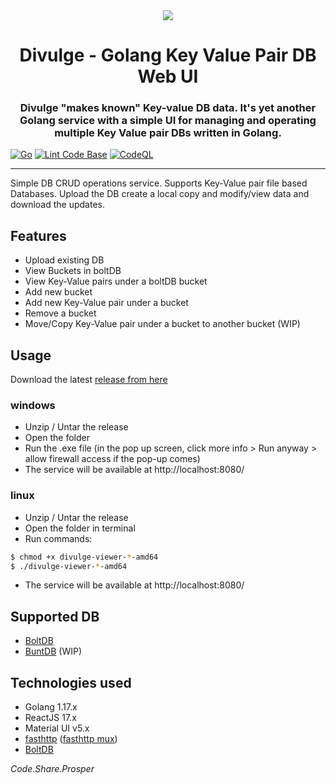 <center>
<img src="public/assets/img/logo-120px.png" />
<h1> Divulge - Golang Key Value Pair DB Web UI </h1>
<h3> Divulge "makes known" Key-value DB data. It's yet another Golang service with a simple UI for managing and operating multiple Key Value pair DBs written in Golang. </h3>
</center>

[![Go](https://github.com/ric-v/divulge-keyvalue-db-ui/actions/workflows/go.yml/badge.svg)](https://github.com/ric-v/divulge-keyvalue-db-ui/actions/workflows/go.yml)
[![Lint Code Base](https://github.com/ric-v/divulge-keyvalue-db-ui/actions/workflows/super-linter.yml/badge.svg)](https://github.com/ric-v/divulge-keyvalue-db-ui/actions/workflows/super-linter.yml)
[![CodeQL](https://github.com/ric-v/divulge-keyvalue-db-ui/actions/workflows/codeql-analysis.yml/badge.svg)](https://github.com/ric-v/divulge-keyvalue-db-ui/actions/workflows/codeql-analysis.yml)

---

Simple DB CRUD operations service. Supports Key-Value pair file based Databases. Upload the DB create a local copy and modify/view data and download the updates.

<!-- ![in-action-gif](https://github.com/ric-v/divulge-keyvalue-db-ui/blob/main/public/assets/screenshots/in-action.gif) -->

## Features

- Upload existing DB
- View Buckets in boltDB
- View Key-Value pairs under a boltDB bucket
- Add new bucket
- Add new Key-Value pair under a bucket
- Remove a bucket
- Move/Copy Key-Value pair under a bucket to another bucket (WIP)

## Usage

Download the latest [release from here](https://github.com/ric-v/divulge-keyvalue-db-ui/releases)

### windows

- Unzip / Untar the release
- Open the folder
- Run the .exe file (in the pop up screen, click more info > Run anyway > allow firewall access if the pop-up comes)
- The service will be available at http://localhost:8080/

### linux

- Unzip / Untar the release
- Open the folder in terminal
- Run commands:

```bash
$ chmod +x divulge-viewer-*-amd64
$ ./divulge-viewer-*-amd64
```

- The service will be available at http://localhost:8080/

## Supported DB

- [BoltDB](https://github.com/boltdb/bolt)
- [BuntDB](https://github.com/tidwall/buntdb) (WIP)

## Technologies used

- Golang 1.17.x
- ReactJS 17.x
- Material UI v5.x
- [fasthttp](https://github.com/valyala/fasthttp) ([fasthttp mux](https://github.com/fasthttp/router))
- [BoltDB](https://github.com/boltdb/bolt)

_Code.Share.Prosper_
